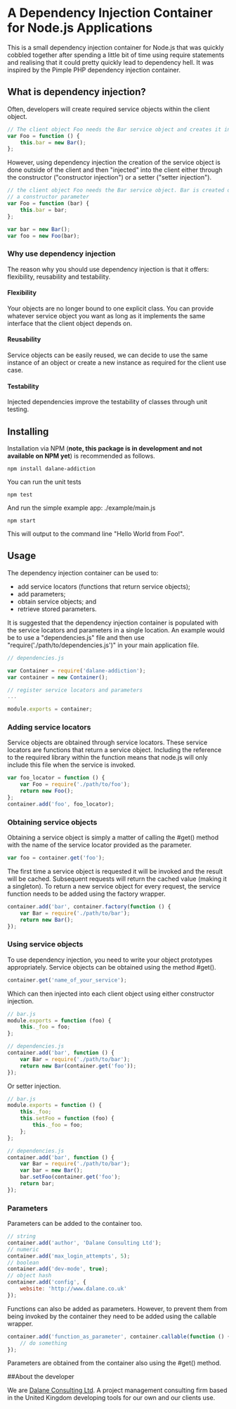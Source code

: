 # A Dependency Injection Container for Node.js Applications

This is a small dependency injection container for Node.js that was quickly cobbled together after spending a little bit
of time using require statements and realising that it could pretty quickly lead to dependency hell. It was inspired by
the Pimple PHP dependency injection container.

## What is dependency injection?

Often, developers will create required service objects within the client object.

```javascript
// The client object Foo needs the Bar service object and creates it in the constructor
var Foo = function () {
    this.bar = new Bar();
};
```

However, using dependency injection the creation of the service object is done outside of the client and then 
"injected" into the client either through the constructor ("constructor injection") or a setter ("setter injection").

```javascript
// the client object Foo needs the Bar service object. Bar is created outside Foo and then injected using 
// a constructor parameter
var Foo = function (bar) {
    this.bar = bar;
};

var bar = new Bar();
var foo = new Foo(bar);
```

### Why use dependency injection

The reason why you should use dependency injection is that it offers: flexibility, reusability and testability.

#### Flexibility

Your objects are no longer bound to one explicit class. You can provide whatever service object you want as long as it 
implements the same interface that the client object depends on.

#### Reusability

Service objects can be easily reused, we can decide to use the same instance of an object or create a new instance as
required for the client use case.

#### Testability

Injected dependencies improve the testability of classes through unit testing. 

## Installing

Installation via NPM (**note, this package is in development and not available on NPM yet**) is recommended as follows.

```shell
npm install dalane-addiction
```

You can run the unit tests

```shell
npm test
```

And run the simple example app: ./example/main.js

```shell
npm start
```

This will output to the command line "Hello World from Foo!".

## Usage

The dependency injection container can be used to:
 
- add service locators (functions that return service objects);
- add parameters;
- obtain service objects; and
- retrieve stored parameters.

It is suggested that the dependency injection container is populated with the service locators and parameters in a single
location. An example would be to use a "dependencies.js" file and then use "require('./path/to/dependencies.js')" in your
main application file.

```javascript
// dependencies.js

var Container = require('dalane-addiction');
var container = new Container();

// register service locators and parameters
...

module.exports = container;
```

### Adding service locators

Service objects are obtained through service locators. These service locators are functions that return a service object. Including the reference to the required library within the function 
means that node.js will only include this file when the service is invoked.

```javascript
var foo_locator = function () {
    var Foo = require('./path/to/foo');
    return new Foo();
};
container.add('foo', foo_locator);
```

### Obtaining service objects

Obtaining a service object is simply a matter of calling the #get() method with the name of the service locator provided as the parameter.

```javascript
var foo = container.get('foo');
```

The first time a service object is requested it will be invoked and the result will be cached. Subsequent requests
will return the cached value (making it a singleton). To return a new service object for every request, the service 
function needs to be added using the factory wrapper.

```javascript
container.add('bar', container.factory(function () {
    var Bar = require('./path/to/bar');
    return new Bar();
});
```

### Using service objects

To use dependency injection, you need to write your object prototypes appropriately. Service objects can be obtained
using the method #get().

```javascript
container.get('name_of_your_service');
```

Which can then injected into each client object using either constructor injection.

```javascript
// bar.js
module.exports = function (foo) {
    this._foo = foo;
};

// dependencies.js
container.add('bar', function () {
    var Bar = require('./path/to/bar');
    return new Bar(container.get('foo'));
});
```

Or setter injection.

```javascript
// bar.js
module.exports = function () {
    this._foo;
    this.setFoo = function (foo) {
        this._foo = foo;
    };
};

// dependencies.js
container.add('bar', function () {
    var Bar = require('./path/to/bar');
    var bar = new Bar();
    bar.setFoo(container.get('foo');
    return bar;
});
```

### Parameters

Parameters can be added to the container too.

```javascript
// string
container.add('author', 'Dalane Consulting Ltd');
// numeric
container.add('max_login_attempts', 5);
// boolean
container.add('dev-mode', true);
// object hash
container.add('config', {
    website: 'http://www.dalane.co.uk'
});
```

Functions can also be added as parameters. However, to prevent them from being invoked by the container they need to be
added using the callable wrapper.

```javascript
container.add('function_as_parameter', container.callable(function () {
    // do something
});
```

Parameters are obtained from the container also using the #get() method.

##About the developer

We are [Dalane Consulting Ltd](http://www.dalane.co.uk). A project management consulting firm based in the United 
Kingdom developing tools for our own and our clients use.